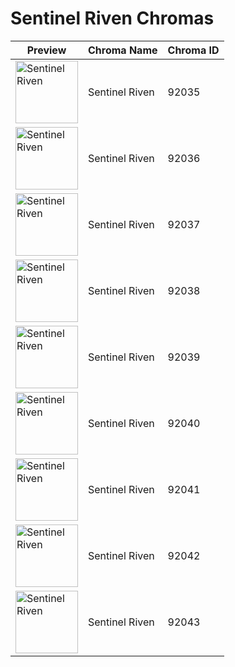 # Sentinel Riven Chromas

| Preview | Chroma Name | Chroma ID |
|---|---|---|
| <img src='https://raw.communitydragon.org/latest/plugins/rcp-be-lol-game-data/global/default/v1/champion-chroma-images/92/92035.png' alt='Sentinel Riven' width='100'> | Sentinel Riven | 92035 |
| <img src='https://raw.communitydragon.org/latest/plugins/rcp-be-lol-game-data/global/default/v1/champion-chroma-images/92/92036.png' alt='Sentinel Riven' width='100'> | Sentinel Riven | 92036 |
| <img src='https://raw.communitydragon.org/latest/plugins/rcp-be-lol-game-data/global/default/v1/champion-chroma-images/92/92037.png' alt='Sentinel Riven' width='100'> | Sentinel Riven | 92037 |
| <img src='https://raw.communitydragon.org/latest/plugins/rcp-be-lol-game-data/global/default/v1/champion-chroma-images/92/92038.png' alt='Sentinel Riven' width='100'> | Sentinel Riven | 92038 |
| <img src='https://raw.communitydragon.org/latest/plugins/rcp-be-lol-game-data/global/default/v1/champion-chroma-images/92/92039.png' alt='Sentinel Riven' width='100'> | Sentinel Riven | 92039 |
| <img src='https://raw.communitydragon.org/latest/plugins/rcp-be-lol-game-data/global/default/v1/champion-chroma-images/92/92040.png' alt='Sentinel Riven' width='100'> | Sentinel Riven | 92040 |
| <img src='https://raw.communitydragon.org/latest/plugins/rcp-be-lol-game-data/global/default/v1/champion-chroma-images/92/92041.png' alt='Sentinel Riven' width='100'> | Sentinel Riven | 92041 |
| <img src='https://raw.communitydragon.org/latest/plugins/rcp-be-lol-game-data/global/default/v1/champion-chroma-images/92/92042.png' alt='Sentinel Riven' width='100'> | Sentinel Riven | 92042 |
| <img src='https://raw.communitydragon.org/latest/plugins/rcp-be-lol-game-data/global/default/v1/champion-chroma-images/92/92043.png' alt='Sentinel Riven' width='100'> | Sentinel Riven | 92043 |
